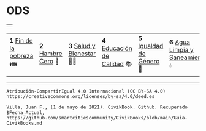 # ODS



||
| ----- |
||

| | | | | | | | | | | | | | | | | |
|------------ | -------------|------------ |------------ | -------------|------------ |------------ | -------------|------------ |------------ | -------------|------------ |------------ | -------------|------------ |------------ | -------------|
|**1** [Fin de la pobreza](ODS/1.md) 👪|**2** [Hambre Cero](ODS/2.md) 🍲|**3** [Salud y Bienestar](ODS/3.md) 🧑‍⚕️|**4** [Educación de  Calidad](ODS/4.md) 📚|**5** [Igualdad de Género](ODS/5.md) 👥|**6** [Agua Limpia y Saneamiento](ODS/6.md) 💧|**7** [Energía Asequible y No Contaminante](ODS/7.md) 🔆|**8** [Agua Limpia y Saneamiento](ODS/8.md) :chart_with_upwards_trend:|**9** [Agua Limpia y Saneamiento](ODS/9.md) :gear:|**10** [Agua Limpia y Saneamiento](ODS/10.md) :left_right_arrow:|**11** [Agua Limpia y Saneamiento](ODS/11.md) :cityscape:|**12** [Agua Limpia y Saneamiento](ODS/12.md) :infinity:|**13** [Agua Limpia y Saneamiento](ODS/13.md) :earth_americas:|**14** [Agua Limpia y Saneamiento](ODS/14.md) :fish:|**15** [Agua Limpia y Saneamiento](ODS/15.md) :deciduous_tree:|**16** [Agua Limpia y Saneamiento](ODS/16.md) :dove:|**17** [Agua Limpia y Saneamiento](ODS/17.md) :atom_symbol:|
| | | | | | | | | | | | | | | | | |


---------
```Atribución-CompartirIgual 4.0 Internacional (CC BY-SA 4.0) https://creativecommons.org/licenses/by-sa/4.0/deed.es```

`Villa, Juan F., (1 de mayo de 2021). CivikBook. Github. Recuperado $Fecha_Actual, https://github.com/smartcitiescommunity/CivikBooks/blob/main/Guia-CivikBooks.md`
